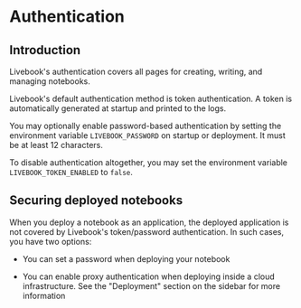 # Authentication

## Introduction

Livebook's authentication covers all pages for creating, writing, and managing notebooks.

Livebook's default authentication method is token authentication.  A token is automatically generated at startup and printed to the logs.

You may optionally enable password-based authentication by setting the environment variable `LIVEBOOK_PASSWORD` on startup or deployment. It must be at least 12 characters.

To disable authentication altogether, you may set the environment variable `LIVEBOOK_TOKEN_ENABLED` to `false`.

## Securing deployed notebooks

When you deploy a notebook as an application, the deployed application is not covered by Livebook's token/password authentication. In such cases, you have two options:

  * You can set a password when deploying your notebook

  * You can enable proxy authentication when deploying inside a cloud infrastructure.
    See the "Deployment" section on the sidebar for more information
